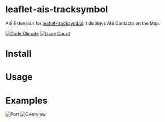 # leaflet-ais-tracksymbol

AIS Extension for [leaflet-tracksymbol](https://github.com/lethexa/leaflet-tracksymbol)
It displays AIS Contacts on the Map.

[![Code Climate](https://codeclimate.com/github/PowerPan/leaflet-ais-tracksymbol/badges/gpa.svg)](https://codeclimate.com/github/PowerPan/leaflet-ais-tracksymbol)
[![Issue Count](https://codeclimate.com/github/PowerPan/leaflet-ais-tracksymbol/badges/issue_count.svg)](https://codeclimate.com/github/PowerPan/leaflet-ais-tracksymbol)

# Install 


# Usage

# Examples

![Port](https://raw.githubusercontent.com/PowerPan/leaflet-ais-tracksymbol/gh-pages/image1.png)
![OVerview](https://raw.githubusercontent.com/PowerPan/leaflet-ais-tracksymbol/gh-pages/image2.png)
